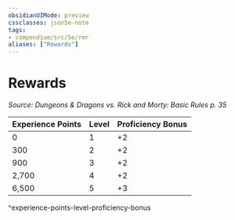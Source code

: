 ```yaml
---
obsidianUIMode: preview
cssclasses: json5e-note
tags:
- compendium/src/5e/rmr
aliases: ["Rewards"]
---
```

# Rewards
*Source: Dungeons & Dragons vs. Rick and Morty: Basic Rules p. 35* 

| Experience Points | Level | Proficiency Bonus |
|-------------------|-------|-------------------|
| 0 | 1 | +2 |
| 300 | 2 | +2 |
| 900 | 3 | +2 |
| 2,700 | 4 | +2 |
| 6,500 | 5 | +3 |
^experience-points-level-proficiency-bonus